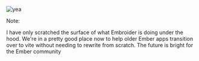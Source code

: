 

![yea](/thumbs-up.webp)<!-- .element style="min-height: 400px;" class="fragment" -->

Note:

I have only scratched the surface of what Embroider is doing under the hood. We're in a pretty good place now to help older Ember apps transition over to vite without needing to rewrite from scratch. The future is bright for the Ember community